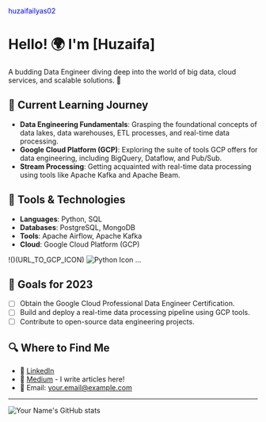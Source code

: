 <a href="https://github.com/huzaifailyas02" style="color: black; text-decoration: none;">
  <span style="color: blue;">huzaifailyas02</span>
</a>

# Hello! 🌍 I'm [Huzaifa]

A budding Data Engineer diving deep into the world of big data, cloud services, and scalable solutions. 🚀

## 🌱 Current Learning Journey

- **Data Engineering Fundamentals**: Grasping the foundational concepts of data lakes, data warehouses, ETL processes, and real-time data processing.
- **Google Cloud Platform (GCP)**: Exploring the suite of tools GCP offers for data engineering, including BigQuery, Dataflow, and Pub/Sub.
- **Stream Processing**: Getting acquainted with real-time data processing using tools like Apache Kafka and Apache Beam.

## 💼 Tools & Technologies

- **Languages**: Python, SQL
- **Databases**: PostgreSQL, MongoDB
- **Tools**: Apache Airflow, Apache Kafka
- **Cloud**: Google Cloud Platform (GCP)

!()(URL_TO_GCP_ICON) ![Python Icon](URL_TO_PYTHON_ICON) ...

## 🚀 Goals for 2023

- [ ] Obtain the Google Cloud Professional Data Engineer Certification.
- [ ] Build and deploy a real-time data processing pipeline using GCP tools.
- [ ] Contribute to open-source data engineering projects.

## 🔍 Where to Find Me

- 💼 [LinkedIn](YOUR_LINKEDIN_PROFILE_LINK)
- 📝 [Medium](YOUR_MEDIUM_PROFILE_LINK) - I write articles here!
- 📧 Email: [your.email@example.com](mailto:your.email@example.com)

---

![Your Name's GitHub stats](https://github-readme-stats.vercel.app/api?username=YOUR_GITHUB_USERNAME&show_icons=true&theme=tokyonight)
